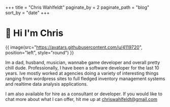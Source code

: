 +++
title = "Chris Wahlfeldt"
paginate_by = 2
paginate_path = "blog"
sort_by = "date"
+++

# 👋 Hi I'm Chris

{{ image(src="https://avatars.githubusercontent.com/u/4119720", position="left", style="round") }}

Im a dad, husband, musician, wannabe game developer and overall pretty chill dude. Professionally, I have been a software developer for the last 10 years. Ive mostly worked at agencies doing a variety of interesting things ranging from wordpress sites to full fledged inventory management systems and realtime data analysis applications.

I am also available for hire as a consultant or developer. If you would like to chat more about what I can offer, hit me up at [chriswahlfeldt@gmail.com](mailto:chriswahlfelt@gmail.com)
